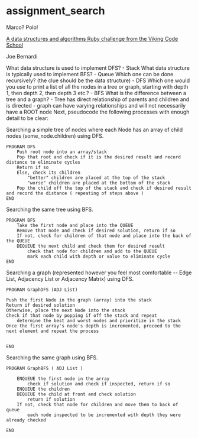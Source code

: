 # assignment_search
Marco?  Polo!

[A data structures and algorithms Ruby challenge from the Viking Code School](http://www.vikingcodeschool.com)

Joe Bernardi

What data structure is used to implement DFS?
	- Stack
What data structure is typically used to implement BFS?
	- Queue
Which one can be done recursively? (the clue should be the data structure)
	- DFS
Which one would you use to print a list of all the nodes in a tree or graph, starting with depth 1, then depth 2, then depth 3 etc.?
	- BFS
What is the difference between a tree and a graph? 
	- Tree has direct relationship of parents and children and is directed
	- graph can have varying relationships and will not necessarily have a ROOT node
Next, pseudocode the following processes with enough detail to be clear:

Searching a simple tree of nodes where each Node has an array of child nodes (some_node.children) using DFS.

	PROGRAM DFS
		Push root node into an array/stack
		Pop that root and check if it is the desired result and record distance to eliminate cycles
		Return if so
		Else, check its children
			"better" children are placed at the top of the stack
			"worse" children are placed at the bottom of the stack
		Pop the child off the top of the stack and check if desired result and record the distance ( repeating of steps above )
	END

Searching the same tree using BFS.

	PROGRAM BFS
		Take the first node and place into the QUEUE
		Remove that node and check if desired solution, return if so
		If not, check for children of that node and place into the back of the QUEUE
		DEQUEUE the next child and check them for desired result
			check that node for children and add to the QUEUE
			mark each child with depth or value to eliminate cycle
	END


Searching a graph (represented however you feel most comfortable -- Edge List, Adjacency List or Adjacency Matrix) using DFS.

	PROGRAM GraphDFS (ADJ List)

	Push the first Node in the graph (array) into the stack
	Return if desired solution
	Otherwise, place the next Node into the stack
	Check if that node by popping if off the stack and repeat
		determine the best and worst nodes and prioritize in the stack
	Once the first array's node's depth is incremented, proceed to the next element and repeat the process


	END


Searching the same graph using BFS.

	PROGRAM GraphBFS ( ADJ List )

		ENQUEUE the first node in the array
			check if solution and check if inspected, return if so
		ENQUEUE the children
		DEQUEUE the child at front and check solution
			return if solution
		If not, check that node for children and move them to back of queue
			each node inspected to be incremented with depth they were already checked

	END

